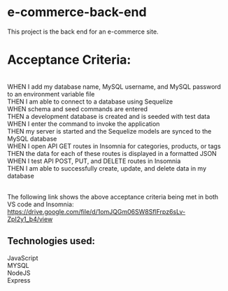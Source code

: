 # e-commerce-back-end
This project is the back end for an e-commerce site. 


<h1>Acceptance Criteria: </h1><br>
WHEN I add my database name, MySQL username, and MySQL password to an environment variable file<br>
THEN I am able to connect to a database using Sequelize<br>
WHEN schema and seed commands are entered<br>
THEN a development database is created and is seeded with test data<br>
WHEN I enter the command to invoke the application<br>
THEN my server is started and the Sequelize models are synced to the MySQL database<br>
WHEN I open API GET routes in Insomnia for categories, products, or tags<br>
THEN the data for each of these routes is displayed in a formatted JSON<br>
WHEN I test API POST, PUT, and DELETE routes in Insomnia<br>
THEN I am able to successfully create, update, and delete data in my database<br><br>

The following link shows the above acceptance criteria being met in both VS code and Insomnia: <br>
https://drive.google.com/file/d/1omJQGm06SW8SflFrpz6sLv-ZpI2y1_b4/view

<h2>Technologies used: </h2>
JavaScript<br>
MYSQL<br>
NodeJS<br>
Express<br>